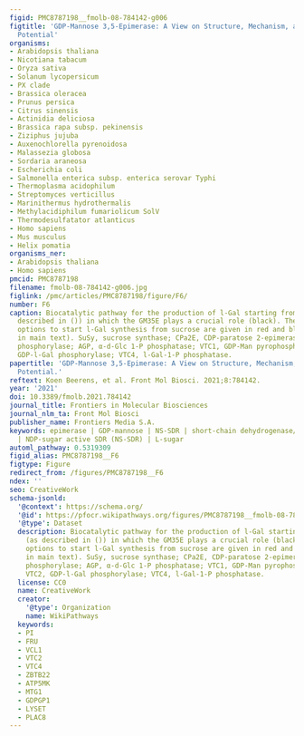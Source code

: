 ```yaml
---
figid: PMC8787198__fmolb-08-784142-g006
figtitle: 'GDP-Mannose 3,5-Epimerase: A View on Structure, Mechanism, and Industrial
  Potential'
organisms:
- Arabidopsis thaliana
- Nicotiana tabacum
- Oryza sativa
- Solanum lycopersicum
- PX clade
- Brassica oleracea
- Prunus persica
- Citrus sinensis
- Actinidia deliciosa
- Brassica rapa subsp. pekinensis
- Ziziphus jujuba
- Auxenochlorella pyrenoidosa
- Malassezia globosa
- Sordaria araneosa
- Escherichia coli
- Salmonella enterica subsp. enterica serovar Typhi
- Thermoplasma acidophilum
- Streptomyces verticillus
- Marinithermus hydrothermalis
- Methylacidiphilum fumariolicum SolV
- Thermodesulfatator atlanticus
- Homo sapiens
- Mus musculus
- Helix pomatia
organisms_ner:
- Arabidopsis thaliana
- Homo sapiens
pmcid: PMC8787198
filename: fmolb-08-784142-g006.jpg
figlink: /pmc/articles/PMC8787198/figure/F6/
number: F6
caption: Biocatalytic pathway for the production of l-Gal starting from GDP-Man (as
  described in ()) in which the GM35E plays a crucial role (black). The theoretical
  options to start l-Gal synthesis from sucrose are given in red and blue (explanation
  in main text). SuSy, sucrose synthase; CPa2E, CDP-paratose 2-epimerase; SP, sucrose
  phosphorylase; AGP, α-d-Glc 1-P phosphatase; VTC1, GDP-Man pyrophosphorylase; VTC2,
  GDP-l-Gal phosphorylase; VTC4, l-Gal-1-P phosphatase.
papertitle: 'GDP-Mannose 3,5-Epimerase: A View on Structure, Mechanism, and Industrial
  Potential.'
reftext: Koen Beerens, et al. Front Mol Biosci. 2021;8:784142.
year: '2021'
doi: 10.3389/fmolb.2021.784142
journal_title: Frontiers in Molecular Biosciences
journal_nlm_ta: Front Mol Biosci
publisher_name: Frontiers Media S.A.
keywords: epimerase | GDP-mannose | NS-SDR | short-chain dehydrogenase/reductase (SDR)
  | NDP-sugar active SDR (NS-SDR) | L-sugar
automl_pathway: 0.5319309
figid_alias: PMC8787198__F6
figtype: Figure
redirect_from: /figures/PMC8787198__F6
ndex: ''
seo: CreativeWork
schema-jsonld:
  '@context': https://schema.org/
  '@id': https://pfocr.wikipathways.org/figures/PMC8787198__fmolb-08-784142-g006.html
  '@type': Dataset
  description: Biocatalytic pathway for the production of l-Gal starting from GDP-Man
    (as described in ()) in which the GM35E plays a crucial role (black). The theoretical
    options to start l-Gal synthesis from sucrose are given in red and blue (explanation
    in main text). SuSy, sucrose synthase; CPa2E, CDP-paratose 2-epimerase; SP, sucrose
    phosphorylase; AGP, α-d-Glc 1-P phosphatase; VTC1, GDP-Man pyrophosphorylase;
    VTC2, GDP-l-Gal phosphorylase; VTC4, l-Gal-1-P phosphatase.
  license: CC0
  name: CreativeWork
  creator:
    '@type': Organization
    name: WikiPathways
  keywords:
  - PI
  - FRU
  - VCL1
  - VTC2
  - VTC4
  - ZBTB22
  - ATP5MK
  - MTG1
  - GDPGP1
  - LYSET
  - PLAC8
---
```

